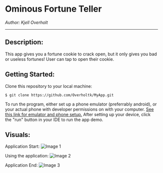 # Ominous Fortune Teller

*Author: Kjell Overholt*

----
## Description:
This app gives you a fortune cookie to crack open, but it only gives you bad or useless fortunes! User can tap to open their cookie.

## Getting Started:
Clone this repository to your local machine:

`$ git clone https://github.com/Overholtk/MyApp.git `

To run the program, either set up a phone emulator (preferrably android), or your actual phone with developer permissions on with your computer. [See this link for emulator and phone setup.](https://docs.microsoft.com/en-us/xamarin/android/get-started/installation/)
After setting up your device, click the "run" button in your IDE to run the app demo.

## Visuals:

Application Start:
![Image 1](/assets/1.PNG)

Using the application:
![Image 2](/assets/2.PNG)

Application End:
![Image 3](/assets/3.PNG)
